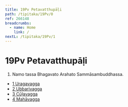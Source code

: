 ```yaml
---
title: 19Pv Petavatthupāḷi
path: /tipitaka/19Pv/0
ref: 266148
breadcrumbs:
  - name: Home
    link: /
nextL: /tipitaka/19Pv/1
---
```


# 19Pv Petavatthupāḷi

1. Namo tassa Bhagavato Arahato Sammāsambuddhassa.

* [1 Uragavagga](/tipitaka/19Pv/1)
* [2 Ubbarivagga](/tipitaka/19Pv/2)
* [3 Cūḷavagga](/tipitaka/19Pv/3)
* [4 Mahāvagga](/tipitaka/19Pv/4)


